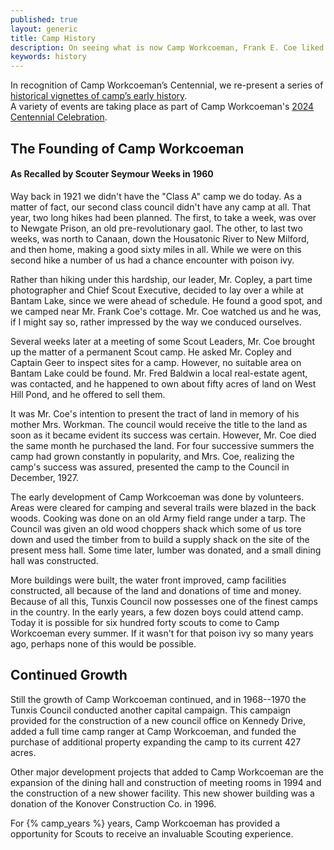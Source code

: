 ```yaml
---
published: true
layout: generic
title: Camp History
description: On seeing what is now Camp Workcoeman, Frank E. Coe liked the property very much and purchased the land in 1924. He arranged the setting up of the camp in memory of his mother, Mrs. Workman. Placing his name in the center, the camp was named WORK-COE-MAN.
keywords: history
---
```


<div class="alert alert-info">
In recognition of Camp Workcoeman&rsquo;s Centennial, we re-present
a series of <a href="vignettes/">historical vignettes of camp&rsquo;s early history</a>.
</div>

<div class="alert alert-info">
A variety of events are taking place as part of Camp Workcoeman's <a href="centennial/">2024 Centennial Celebration</a>.
</div>

## The Founding of Camp Workcoeman
#### As Recalled by Scouter Seymour Weeks in 1960

Way back in 1921 we didn't have the "Class A" camp we do today. As a matter of
fact, our second class council didn't have any camp at all. That year, two long
hikes had been planned. The first, to take a week, was over to Newgate Prison,
an old pre-revolutionary gaol. The other, to last two weeks, was north to
Canaan, down the Housatonic River to New Milford, and then home, making a good
sixty miles in all. While we were on this second hike a number of us had a
chance encounter with poison ivy.

Rather than hiking under this hardship, our leader, Mr. Copley, a part time
photographer and Chief Scout Executive, decided to lay over a while at Bantam
Lake, since we were ahead of schedule. He found a good spot, and we camped near
Mr. Frank Coe's cottage. Mr. Coe watched us and he was, if I might say so,
rather impressed by the way we conduced ourselves.

Several weeks later at a meeting of some Scout Leaders, Mr. Coe brought up the
matter of a permanent Scout camp. He asked Mr. Copley and Captain Geer to
inspect sites for a camp. However, no suitable area on Bantam Lake could be
found. Mr. Fred Baldwin a local real-estate agent, was contacted, and he
happened to own about fifty acres of land on West Hill Pond, and he offered to
sell them.

It was Mr. Coe's intention to present the tract of land in memory of his mother
Mrs. Workman. The council would receive the title to the land as soon as it
became evident its success was certain. However, Mr. Coe died the same month he
purchased the land. For four successive summers the camp had grown constantly
in popularity, and Mrs. Coe, realizing the camp's success was assured,
presented the camp to the Council in December, 1927.

The early development of Camp Workcoeman was done by volunteers. Areas were
cleared for camping and several trails were blazed in the back woods. Cooking
was done on an old Army field range under a tarp. The Council was given an old
wood choppers shack which some of us tore down and used the timber from to
build a supply shack on the site of the present mess hall. Some time later,
lumber was donated, and a small dining hall was constructed.

More buildings were built, the water front improved, camp facilities
constructed, all because of the land and donations of time and money. Because
of all this, Tunxis Council now possesses one of the finest camps in the
country. In the early years, a few dozen boys could attend camp. Today it is
possible for six hundred forty scouts to come to Camp Workcoeman every summer.
If it wasn't for that poison ivy so many years ago, perhaps none of this would
be possible.



## Continued Growth

Still the growth of Camp Workcoeman continued, and in 1968--1970 the Tunxis
Council conducted another capital campaign. This campaign provided for the
construction of a new council office on Kennedy Drive, added a full time camp
ranger at Camp Workcoeman, and funded the purchase of additional property
expanding the camp to its current 427 acres.

Other major development projects that added to Camp Workcoeman are the
expansion of the dining hall and construction of meeting rooms in 1994 and the
construction of a new shower facility. This new shower building was a donation
of the Konover Construction Co. in 1996.

For {% camp_years %} years, Camp Workcoeman has provided a opportunity for
Scouts to receive an invaluable Scouting experience. 
